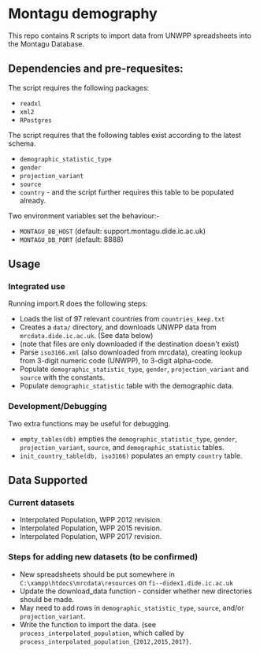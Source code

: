 # Montagu demography

This repo contains R scripts to import data from UNWPP spreadsheets into the Montagu Database.

## Dependencies and pre-requesites:

The script requires the following packages:

* `readxl`
* `xml2`
* `RPostgres`

The script requires that the following tables exist according to the latest schema.

* `demographic_statistic_type`
* `gender`
* `projection_variant`
* `source`
* `country` - and the script further requires this table to be populated already.

Two environment variables set the behaviour:-

* `MONTAGU_DB_HOST` (default: support.montagu.dide.ic.ac.uk)
* `MONTAGU_DB_PORT` (default: 8888)

## Usage

### Integrated use

 Running import.R does the following steps:

* Loads the list of 97 relevant countries from `countries_keep.txt`
* Creates a `data/` directory, and downloads UNWPP data from `mrcdata.dide.ic.ac.uk`. (See data below)
* (note that files are only downloaded if the destination doesn't exist)
* Parse `iso3166.xml` (also downloaded from mrcdata), creating lookup from 3-digit numeric code (UNWPP), to 3-digit alpha-code.
* Populate `demographic_statistic_type`, `gender`, `projection_variant` and `source` with the constants.
* Populate `demographic_statistic` table with the demographic data.

### Development/Debugging

Two extra functions may be useful for debugging.

* `empty_tables(db)` empties the `demographic_statistic_type`, `gender`, `projection_variant`, `source`, and `demographic_statistic` tables.
* `init_country_table(db, iso3166)` populates an empty `country` table.

## Data Supported

### Current datasets

* Interpolated Population, WPP 2012 revision.
* Interpolated Population, WPP 2015 revision.
* Interpolated Population, WPP 2017 revision.

### Steps for adding new datasets (to be confirmed)

* New spreadsheets should be put somewhere in `C:\xampp\htdocs\mrcdata\resources` on `fi--didex1.dide.ic.ac.uk`
* Update the download_data function - consider whether new directories should be made.
* May need to add rows in `demographic_statistic_type`, `source`, and/or `projection_variant`.
* Write the function to import the data. (see `process_interpolated_population`, which called by `process_interpolated_population_{2012,2015,2017}`.

